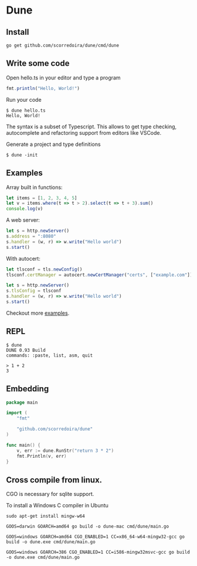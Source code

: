 # Dune 

## Install 
```
go get github.com/scorredoira/dune/cmd/dune
```


## Write some code

Open hello.ts in your editor and type a program
```typescript
fmt.println("Hello, World!")
```

Run your code
```
$ dune hello.ts
Hello, World!
```


The syntax is a subset of Typescript. This allows to get type checking, autocomplete and refactoring support from editors like VSCode.

Generate a project and type definitions 

```
$ dune -init
```

## Examples

Array built in functions:
```typescript
let items = [1, 2, 3, 4, 5]
let v = items.where(t => t > 2).select(t => t + 3).sum()
console.log(v)
```

A web server:
```typescript
let s = http.newServer()
s.address = ":8080"
s.handler = (w, r) => w.write("Hello world")
s.start() 
```

With autocert:
```typescript
let tlsconf = tls.newConfig()
tlsconf.certManager = autocert.newCertManager("certs", ["example.com"])

let s = http.newServer()
s.tlsConfig = tlsconf
s.handler = (w, r) => w.write("Hello world")
s.start()
```

Checkout more [examples](https://github.com/scorredoira/dune-examples).


## REPL
```
$ dune
DUNE 0.93 Build
commands: :paste, list, asm, quit

> 1 + 2
3
```



## Embedding

```Go
package main

import (
	"fmt"

	"github.com/scorredoira/dune"
)

func main() {
	v, err := dune.RunStr("return 3 * 2")
	fmt.Println(v, err)
}
```


## Cross compile from linux.

CGO is necessary for sqlite support.

To install a Windows C compiler in Ubuntu

```
sudo apt-get install mingw-w64
```

```
GOOS=darwin GOARCH=amd64 go build -o dune-mac cmd/dune/main.go

GOOS=windows GOARCH=amd64 CGO_ENABLED=1 CC=x86_64-w64-mingw32-gcc go build -o dune.exe cmd/dune/main.go

GOOS=windows GOARCH=386 CGO_ENABLED=1 CC=i586-mingw32msvc-gcc go build -o dune.exe cmd/dune/main.go
```

